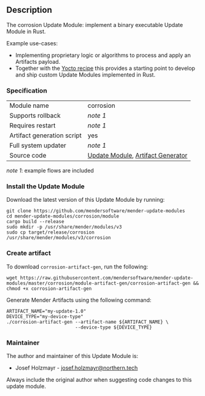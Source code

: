 ## Description

The corrosion Update Module: implement a binary executable Update Module in Rust.

Example use-cases:

* Implementing proprietary logic or algorithms to process and apply an Artifacts payload.
* Together with the [Yocto recipe](https://github.com/mendersoftware/meta-mender-community/meta-mender-update-modules/recipes-mender/corrosion_git.bb) this provides a starting point to develop and ship custom Update Modules implemented in Rust.

### Specification

|||
| --- | --- |
|Module name| corrosion |
|Supports rollback|*note 1*|
|Requires restart|*note 1*|
|Artifact generation script|yes|
|Full system updater|*note 1*|
|Source code|[Update Module](https://github.com/mendersoftware/mender-update-modules/tree/master/corrosion/module/corrosion), [Artifact Generator](https://github.com/mendersoftware/mender-update-modules/blob/master/corrosion/module-artifact-gen/corrosion-artifact-gen)|

*note 1*: example flows are included

### Install the Update Module

Download the latest version of this Update Module by running:

```
git clone https://github.com/mendersoftware/mender-update-modules
cd mender-update-modules/corrosion/module
cargo build --release
sudo mkdir -p /usr/share/mender/modules/v3
sudo cp target/release/corrosion /usr/share/mender/modules/v3/corrosion
```

### Create artifact

To download `corrosion-artifact-gen`, run the following:

```
wget https://raw.githubusercontent.com/mendersoftware/mender-update-modules/master/corrosion/module-artifact-gen/corrosion-artifact-gen && chmod +x corrosion-artifact-gen
```

Generate Mender Artifacts using the following command:

```
ARTIFACT_NAME="my-update-1.0"
DEVICE_TYPE="my-device-type"
./corrosion-artifact-gen --artifact-name ${ARTIFACT_NAME} \
                         --device-type ${DEVICE_TYPE}
```

### Maintainer

The author and maintainer of this Update Module is:

- Josef Holzmayr - <josef.holzmayr@northern.tech>

Always include the original author when suggesting code changes to this update module.

